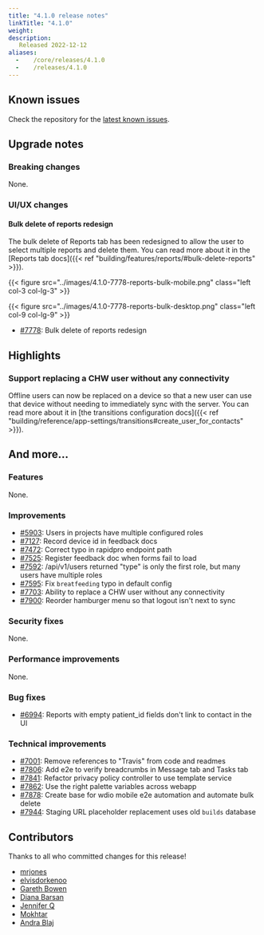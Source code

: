 ```yaml
---
title: "4.1.0 release notes"
linkTitle: "4.1.0"
weight:
description:
   Released 2022-12-12
aliases:
  -    /core/releases/4.1.0
  -    /releases/4.1.0
---
```


## Known issues

Check the repository for the [latest known issues](https://github.com/medic/cht-core/issues?q=is%3Aissue+label%3A%22Affects%3A+4.1.0%22).

## Upgrade notes

### Breaking changes

None.

### UI/UX changes

#### Bulk delete of reports redesign

The bulk delete of Reports tab has been redesigned to allow the user to select multiple reports and delete them. You can read more about it in the [Reports tab docs]({{< ref "building/features/reports/#bulk-delete-reports" >}}).

{{< figure src="../images/4.1.0-7778-reports-bulk-mobile.png"  class="left col-3 col-lg-3" >}}

{{< figure src="../images/4.1.0-7778-reports-bulk-desktop.png"  class="left col-9 col-lg-9" >}}

- [#7778](https://github.com/medic/cht-core/issues/7778): Bulk delete of reports redesign

## Highlights

### Support replacing a CHW user without any connectivity

Offline users can now be replaced on a device so that a new user can use that device without needing to immediately sync with the server. You can read more about it in [the transitions configuration docs]({{< ref "building/reference/app-settings/transitions#create_user_for_contacts" >}}).

## And more...

### Features

None.

### Improvements

- [#5903](https://github.com/medic/cht-core/issues/5903): Users in projects have multiple configured roles
- [#7127](https://github.com/medic/cht-core/issues/7127): Record device id in feedback docs
- [#7472](https://github.com/medic/cht-core/issues/7472): Correct typo in rapidpro endpoint path
- [#7525](https://github.com/medic/cht-core/issues/7525): Register feedback doc when forms fail to load
- [#7592](https://github.com/medic/cht-core/issues/7592): /api/v1/users returned "type" is only the first role, but many users have multiple roles
- [#7595](https://github.com/medic/cht-core/issues/7595): Fix `breatfeeding` typo in default config
- [#7703](https://github.com/medic/cht-core/issues/7703): Ability to replace a CHW user without any connectivity
- [#7900](https://github.com/medic/cht-core/issues/7900): Reorder hamburger menu so that logout isn't next to sync

### Security fixes

None.

### Performance improvements

None.

### Bug fixes

- [#6994](https://github.com/medic/cht-core/issues/6994): Reports with empty patient_id fields don't link to contact in the UI

### Technical improvements

- [#7001](https://github.com/medic/cht-core/issues/7001): Remove references to "Travis" from code and readmes
- [#7806](https://github.com/medic/cht-core/issues/7806): Add e2e to verify breadcrumbs in Message tab and Tasks tab
- [#7841](https://github.com/medic/cht-core/issues/7841): Refactor privacy policy controller to use template service
- [#7862](https://github.com/medic/cht-core/issues/7862): Use the right palette variables across webapp
- [#7878](https://github.com/medic/cht-core/issues/7878): Create base for wdio mobile e2e automation and automate bulk delete
- [#7944](https://github.com/medic/cht-core/issues/7944): Staging URL placeholder replacement uses old `builds` database


## Contributors

Thanks to all who committed changes for this release!

- [mrjones](https://github.com/mrjones-plip)
- [elvisdorkenoo](https://github.com/elvisdorkenoo)
- [Gareth Bowen](https://github.com/garethbowen)
- [Diana Barsan](https://github.com/dianabarsan)
- [Jennifer Q](https://github.com/latin-panda)
- [Mokhtar](https://github.com/m5r)
- [Andra Blaj](https://github.com/andrablaj)

